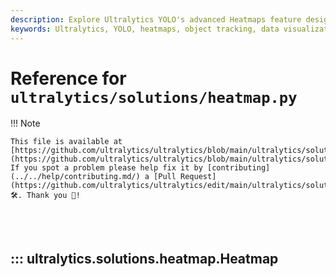 ```yaml
---
description: Explore Ultralytics YOLO's advanced Heatmaps feature designed to highlight areas of interest, providing an immediate, impactful way to interpret spatial information.
keywords: Ultralytics, YOLO, heatmaps, object tracking, data visualization, real-time tracking, machine learning, object counting, computer vision, retail analytics, YOLOv8, artificial intelligence
---
```


# Reference for `ultralytics/solutions/heatmap.py`

!!! Note

    This file is available at [https://github.com/ultralytics/ultralytics/blob/main/ultralytics/solutions/heatmap.py](https://github.com/ultralytics/ultralytics/blob/main/ultralytics/solutions/heatmap.py). If you spot a problem please help fix it by [contributing](../../help/contributing.md/) a [Pull Request](https://github.com/ultralytics/ultralytics/edit/main/ultralytics/solutions/heatmap.py) 🛠️. Thank you 🙏!

<br><br>

## ::: ultralytics.solutions.heatmap.Heatmap

<br><br>
